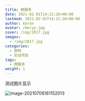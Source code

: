 ```yaml
---
title: 微服务
date: 2021-02-01T14:21:26+08:00
lastmod: 2021-02-01T14:21:26+08:00
author: Aaron
avatar: /me/yy.jpg
cover: /img/2017.jpg
images:
  - /img/2017.jpg
categories:
  - 架构
  - 实战项目
tags:
  - 微服务
weight: 1
---
```






测试图片显示

![image-20210706161152013](https://gitee.com/aaronlynn/picture/raw/master/img/image-20210706161152013.png)

